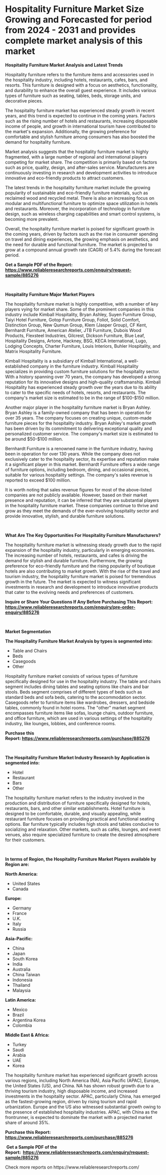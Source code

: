 <p><h1>Hospitality Furniture Market Size Growing and Forecasted for period from 2024 - 2031 and provides complete market analysis of this market</h1></p><p><strong>Hospitality Furniture Market Analysis and Latest Trends</strong></p>
<p><p>Hospitality furniture refers to the furniture items and accessories used in the hospitality industry, including hotels, restaurants, cafes, bars, and resorts. This furniture is designed with a focus on aesthetics, functionality, and durability to enhance the overall guest experience. It includes various types of furniture such as seating, tables, beds, storage units, and decorative pieces.</p><p>The hospitality furniture market has experienced steady growth in recent years, and this trend is expected to continue in the coming years. Factors such as the rising number of hotels and restaurants, increasing disposable income of people, and growth in international tourism have contributed to the market's expansion. Additionally, the growing preference for comfortable and stylish furniture among consumers has also boosted the demand for hospitality furniture.</p><p>Market analysis suggests that the hospitality furniture market is highly fragmented, with a large number of regional and international players competing for market share. The competition is primarily based on factors such as price, quality, design, and after-sales service. Manufacturers are continuously investing in research and development activities to introduce innovative and eco-friendly products to attract customers.</p><p>The latest trends in the hospitality furniture market include the growing popularity of sustainable and eco-friendly furniture materials, such as reclaimed wood and recycled metal. There is also an increasing focus on modular and multifunctional furniture to optimize space utilization in hotels and restaurants. Moreover, the incorporation of technology in furniture design, such as wireless charging capabilities and smart control systems, is becoming more prevalent.</p><p>Overall, the hospitality furniture market is poised for significant growth in the coming years, driven by factors such as the rise in consumer spending on travel and dining experiences, the growing emphasis on aesthetics, and the need for durable and functional furniture. The market is projected to grow at a compound annual growth rate (CAGR) of 5.4% during the forecast period.</p></p>
<p><strong>Get a Sample PDF of the Report:&nbsp; <a href="https://www.reliableresearchreports.com/enquiry/request-sample/885276">https://www.reliableresearchreports.com/enquiry/request-sample/885276</a></strong></p>
<p>&nbsp;</p>
<p><strong>Hospitality Furniture Major Market Players</strong></p>
<p><p>The hospitality furniture market is highly competitive, with a number of key players vying for market share. Some of the prominent companies in this industry include Kimball Hospitality, Bryan Ashley, Suyen Furniture Group, Taiyi Hotel Furniture, Gotop Furniture Group, Foliot, Solid Comfort, Distinction Group, New Qumun Group, Klem (Jasper Group), CF Kent, Bernhardt Furniture, American Atelier, JTB Furniture, Dubois Wood Products, Flexsteel Industries, Gilcrest, Dickson Furniture, Blue Leaf, Hospitality Designs, Artone, Hackney, BSG, KECA International, Lugo, Lodging Concepts, Charter Furniture, Louis Interiors, Buhler Hospitality, and Matrix Hospitality Furniture.</p><p>Kimball Hospitality is a subsidiary of Kimball International, a well-established company in the furniture industry. Kimball Hospitality specializes in providing custom furniture solutions for the hospitality sector. With a history spanning over 70 years, the company has developed a strong reputation for its innovative designs and high-quality craftsmanship. Kimball Hospitality has experienced steady growth over the years due to its ability to cater to the specific needs of hotels, resorts, and restaurants. The company's market size is estimated to be in the range of $100-$150 million.</p><p>Another major player in the hospitality furniture market is Bryan Ashley. Bryan Ashley is a family-owned company that has been in operation for over 35 years. The company focuses on creating unique, custom-made furniture pieces for the hospitality industry. Bryan Ashley's market growth has been driven by its commitment to delivering exceptional quality and personalized customer service. The company's market size is estimated to be around $50-$100 million.</p><p>Bernhardt Furniture is a renowned name in the furniture industry, having been in operation for over 130 years. While the company does not exclusively cater to the hospitality sector, its expertise and reputation make it a significant player in this market. Bernhardt Furniture offers a wide range of furniture options, including bedroom, dining, and occasional pieces, suitable for various hospitality settings. The company's sales revenue is reported to exceed $100 million.</p><p>It is worth noting that sales revenue figures for most of the above-listed companies are not publicly available. However, based on their market presence and reputation, it can be inferred that they are substantial players in the hospitality furniture market. These companies continue to thrive and grow as they meet the demands of the ever-evolving hospitality sector and provide innovative, stylish, and durable furniture solutions.</p></p>
<p>&nbsp;</p>
<p><strong>What Are The Key Opportunities For Hospitality Furniture Manufacturers?</strong></p>
<p><p>The hospitality furniture market is witnessing steady growth due to the rapid expansion of the hospitality industry, particularly in emerging economies. The increasing number of hotels, restaurants, and cafes is driving the demand for stylish and durable furniture. Furthermore, the growing preference for eco-friendly furniture and the rising popularity of boutique hotels are also contributing to market growth. With the rise of the travel and tourism industry, the hospitality furniture market is poised for tremendous growth in the future. The market is expected to witness significant investments in research and development to introduce innovative products that cater to the evolving needs and preferences of customers.</p></p>
<p><strong>Inquire or Share Your Questions If Any Before Purchasing This Report: <a href="https://www.reliableresearchreports.com/enquiry/pre-order-enquiry/885276">https://www.reliableresearchreports.com/enquiry/pre-order-enquiry/885276</a></strong></p>
<p>&nbsp;</p>
<p><strong>Market Segmentation</strong></p>
<p><strong>The Hospitality Furniture Market Analysis by types is segmented into:</strong></p>
<p><ul><li>Table and Chairs</li><li>Beds</li><li>Casegoods</li><li>Other</li></ul></p>
<p><p>Hospitality furniture market consists of various types of furniture specifically designed for use in the hospitality industry. The table and chairs segment includes dining tables and seating options like chairs and bar stools. Beds segment comprises of different types of beds such as standard beds and sofa beds, catering to the accommodation sector. Casegoods refer to furniture items like wardrobes, dressers, and bedside tables, commonly found in hotel rooms. The "other" market segment encompasses furniture items like sofas, lounge chairs, outdoor furniture, and office furniture, which are used in various settings of the hospitality industry, like lounges, lobbies, and conference rooms.</p></p>
<p><strong>Purchase this Report:&nbsp;<a href="https://www.reliableresearchreports.com/purchase/885276">https://www.reliableresearchreports.com/purchase/885276</a></strong></p>
<p>&nbsp;</p>
<p><strong>The Hospitality Furniture Market Industry Research by Application is segmented into:</strong></p>
<p><ul><li>Hotel</li><li>Restaurant</li><li>Bars</li><li>Other</li></ul></p>
<p><p>The hospitality furniture market refers to the industry involved in the production and distribution of furniture specifically designed for hotels, restaurants, bars, and other similar establishments. Hotel furniture is designed to be comfortable, durable, and visually appealing, while restaurant furniture focuses on providing practical and functional seating options. Bar furniture typically includes high stools and tables conducive to socializing and relaxation. Other markets, such as cafés, lounges, and event venues, also require specialized furniture to create the desired atmosphere for their customers.</p></p>
<p>&nbsp;</p>
<p><strong>In terms of Region, the Hospitality Furniture Market Players available by Region are:</strong></p>
<p>
    <p> <strong> North America: </strong>
        <ul>
            <li>United States</li>
            <li>Canada</li>
        </ul>
        </p> 
    <p> <strong> Europe: </strong>
        <ul>
            <li>Germany</li>
            <li>France</li>
            <li>U.K.</li>
            <li>Italy</li>
            <li>Russia</li>
        </ul>
        </p> 
    <p> <strong> Asia-Pacific: </strong>
        <ul>
            <li>China</li>
            <li>Japan</li>
            <li>South Korea</li>
            <li>India</li>
            <li>Australia</li>
            <li>China Taiwan</li>
            <li>Indonesia</li>
            <li>Thailand</li>
            <li>Malaysia</li>
        </ul>
        </p> 
    <p> <strong> Latin America: </strong>
        <ul>
            <li>Mexico</li>
            <li>Brazil</li>
            <li>Argentina Korea</li>
            <li>Colombia</li>
        </ul>
        </p> 
    <p> <strong> Middle East & Africa: </strong>
        <ul>
            <li>Turkey</li>
            <li>Saudi</li>
            <li>Arabia</li>
            <li>UAE</li>
            <li>Korea</li>
        </ul>
    </p>
    </p>
<p><p>The hospitality furniture market has experienced significant growth across various regions, including North America (NA), Asia Pacific (APAC), Europe, the United States (US), and China. NA has shown robust growth due to a thriving tourism industry, high disposable income, and increased investments in the hospitality sector. APAC, particularly China, has emerged as the fastest-growing region, driven by rising tourism and rapid urbanization. Europe and the US also witnessed substantial growth owing to the presence of established hospitality industries. APAC, with China as the frontrunner, is expected to dominate the market with a projected market share of around 35%.</p></p>
<p><strong>Purchase this Report: <a href="https://www.reliableresearchreports.com/purchase/885276">https://www.reliableresearchreports.com/purchase/885276</a></strong></p>
<p>&nbsp;<strong>Get a Sample PDF of the Report:&nbsp;&nbsp;<a href="https://www.reliableresearchreports.com/enquiry/request-sample/885276">https://www.reliableresearchreports.com/enquiry/request-sample/885276</a></strong></p>
<p><strong></strong></p>
<p>Check more reports on https://www.reliableresearchreports.com/</p>